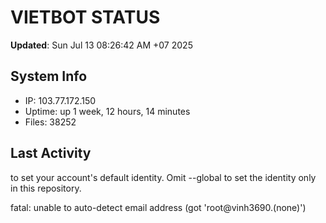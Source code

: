 # VIETBOT STATUS
**Updated**: Sun Jul 13 08:26:42 AM +07 2025

## System Info
- IP: 103.77.172.150
- Uptime: up 1 week, 12 hours, 14 minutes
- Files: 38252

## Last Activity

to set your account's default identity.
Omit --global to set the identity only in this repository.

fatal: unable to auto-detect email address (got 'root@vinh3690.(none)')
